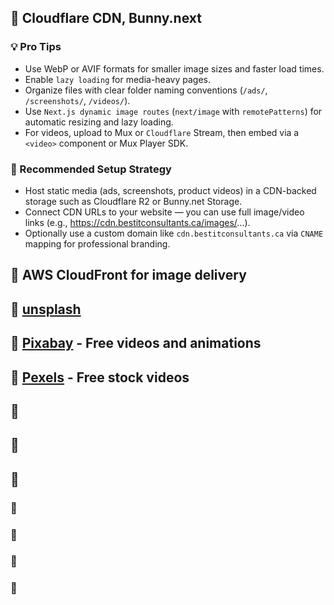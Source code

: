 ## 🍅 Cloudflare CDN, Bunny.next

### 💡 Pro Tips

- Use WebP or AVIF formats for smaller image sizes and faster load times.
- Enable `lazy loading` for media-heavy pages.
- Organize files with clear folder naming conventions (`/ads/`, `/screenshots/`, `/videos/`).
- Use `Next.js dynamic image routes` (`next/image` with `remotePatterns`) for automatic resizing and lazy loading.
- For videos, upload to Mux or `Cloudflare` Stream, then embed via a `<video>` component or Mux Player SDK.


### 🧭 Recommended Setup Strategy

- Host static media (ads, screenshots, product videos) in a CDN-backed storage such as Cloudflare R2 or Bunny.net Storage.
- Connect CDN URLs to your website — you can use full image/video links (e.g., https://cdn.bestitconsultants.ca/images/...).
- Optionally use a custom domain like `cdn.bestitconsultants.ca` via `CNAME` mapping for professional branding.

## 🥝 AWS CloudFront for image delivery


## 🥕 [unsplash](https://unsplash.com)

## 🍍 [Pixabay](pixabay.com) - Free videos and animations

## 🥥 [Pexels](pexels.com) - Free stock videos

## 🥝

## 🍅

## 🍆

### 🥝

### 🍅

### 🍆

### 🥑
